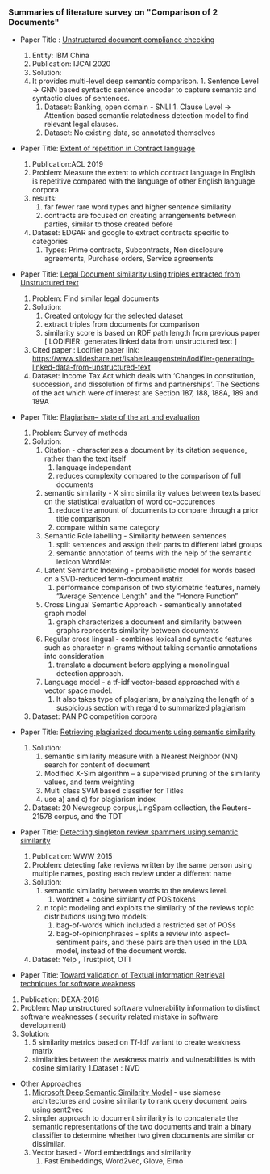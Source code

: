 ### Summaries of literature survey on "Comparison of 2 Documents"

* Paper Title : [Unstructured document compliance checking](https://www.ijcai.org/proceedings/2020/0613.pdf)
  1. Entity: IBM China
  1. Publication: IJCAI 2020
  1. Solution:
    1. It provides multi-level deep semantic comparison.
      1. Sentence Level -> GNN based syntactic sentence encoder to capture semantic and syntactic clues of sentences.
          1. Dataset: Banking, open domain - SNLI
      1. Clause Level -> Attention based semantic relatedness detection model to find relevant legal clauses.
          1. Dataset: No existing data, so annotated themselves

* Paper Title: [Extent of repetition in Contract language](https://www.aclweb.org/anthology/W19-2203.pdf)
  1. Publication:ACL 2019
  1. Problem: Measure the extent to which contract language in English is repetitive compared with the language of other English language corpora
  1. results:
      1. far fewer rare word types and higher sentence similarity
      1. contracts are focused on creating arrangements between parties, similar to those created before
  1. Dataset: EDGAR and google to extract contracts specific to categories
      1. Types: Prime contracts, Subcontracts, Non disclosure agreements, Purchase orders, Service agreements

* Paper Title: [Legal Document similarity using triples extracted from Unstructured text](http://lrec-conf.org/workshops/lrec2018/W22/pdf/9_W22.pdf)
  1. Problem: Find similar legal documents
  1. Solution:
      1. Created ontology for the selected dataset
      1. extract triples from documents for comparison
      1. similarity score is based on RDF path length from previous paper [ LODIFIER: generates linked data from unstructured text ] 
  1. Cited paper : Lodifier paper link: https://www.slideshare.net/isabelleaugenstein/lodifier-generating-linked-data-from-unstructured-text
  1. Dataset:  Income Tax Act which deals with ‘Changes in constitution, succession, and dissolution of firms and partnerships’. The Sections of the act which were of interest are Section 187, 188, 188A, 189 and 189A

* Paper Title: [Plagiarism– state of the art and evaluation](https://arxiv.org/abs/1603.03014) 
  1. Problem: Survey of methods
  1. Solution: 
      1. Citation -  characterizes a document by its citation sequence, rather than the text itself
	        1. language independant 
	        1. reduces complexity compared to the comparison of full documents
      1. semantic similarity - X sim: similarity values between texts based on the statistical evaluation of word co-occurences
	        1. reduce the amount of documents to compare through a prior title comparison
	        1. compare within same category
      1. Semantic Role labelling - Similarity between sentences
	        1. split sentences and assign their parts to different label groups
	        1. semantic annotation of terms with the help of the semantic lexicon WordNet
      1. Latent Semantic Indexing - probabilistic model for words based on a SVD-reduced term-document matrix
	        1. performance comparison of two stylometric features, namely “Average Sentence Length” and the “Honore Function”
      1. Cross Lingual Semantic Approach - semantically annotated graph model 
	        1. graph characterizes a document and similarity between graphs represents similarity between documents
      1. Regular cross lingual - combines lexical and syntactic features such as character-n-grams without taking semantic annotations into consideration
	        1.  translate a document before applying a monolingual detection approach.
      1. Language model - a tf-idf vector-based approached with a vector space model. 
	        1. It also takes type of plagiarism, by analyzing the length of a suspicious section with regard to summarized plagiarism
  1. Dataset: PAN PC competition corpora
  
* Paper Title: [Retrieving plagiarized documents using semantic similarity](https://www.researchgate.net/profile/Fawad_Hussain/publication/281775287_On_retrieving_intelligently_plagiarized_documents_using_semantic_similarity/links/5d023dc492851c874c62a60e/On-retrieving-intelligently-plagiarized-documents-using-semantic-similarity.pdf)
  1. Solution: 
      1. semantic similarity measure with a Nearest Neighbor (NN) search for content of document
      1. Modified X-Sim algorithm – a supervised pruning of the similarity values, and term weighting
      1. Multi class SVM based classifier for Titles
      1. use a) and c) for plagiarism index
  1. Dataset:  20 Newsgroup corpus,LingSpam collection, the Reuters-21578 corpus, and the TDT

* Paper Title: [Detecting singleton review spammers using semantic similarity](https://arxiv.org/abs/1609.02727)
  1. Publication: WWW 2015
  1. Problem:  detecting fake reviews written by the same person using multiple names, posting each review under a different name
  1. Solution:
      1. semantic similarity between words to the reviews level.
	        1. wordnet + cosine similarity of POS tokens
      1. n topic modeling and exploits the similarity of the reviews topic distributions using two models: 
	        1. bag-of-words which included a restricted set of POSs
	        1. bag-of-opinionphrases - splits a review into aspect-sentiment pairs, and these pairs are then used in the LDA model, instead of the document words.
  1. Dataset: Yelp , Trustpilot, OTT
 
 * Paper Title: [Toward validation of Textual information Retrieval techniques for software weakness](https://arxiv.org/abs/1809.01360) 
  1. Publication: DEXA-2018
  1. Problem: Map unstructured software vulnerability information to distinct software weaknesses ( security related mistake in software development)
  1. Solution:
      1. 5 similarity metrics based on Tf-Idf variant to create weakness matrix
      1. similarities between the weakness matrix and vulnerabilities is with cosine similarity 
  1.Dataset : NVD
  
* Other Approaches
  1. [Microsoft Deep Semantic Similarity Model](https://www.microsoft.com/en-us/research/project/dssm/) - use siamese architectures and cosine similarity to rank query document pairs using sent2vec
  1. simpler approach to document similarity is to concatenate the semantic representations of the two documents and train a binary classifier to determine whether two given documents are similar or dissimilar.
  1. Vector based - Word embeddings and similarity
      1. Fast Embeddings, Word2vec, Glove, Elmo
